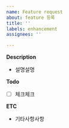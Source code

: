 ```yaml
---
name: Feature request
about: feature 등록
title: ''
labels: enhancement
assignees: ''

---
```


**Description**
- 설명설명

**Todo**
- [ ] 체크체크

**ETC**
- 기타사항사항
